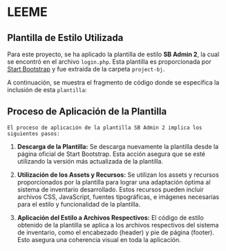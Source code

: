 # LEEME

## Plantilla de Estilo Utilizada

Para este proyecto, se ha aplicado la plantilla de estilo **SB Admin 2**, la cual se encontró en el archivo `login.php`. Esta plantilla es proporcionada por [Start Bootstrap](https://startbootstrap.com/theme/sb-admin-2) y fue extraída de la carpeta `project-bj`.

A continuación, se muestra el fragmento de código donde se especifica la inclusión de esta `plantilla`:

<head>
<meta charset="utf-8">
<meta http-equiv="X-UA-Compatible" content="IE=edge">
<meta name="viewport" content="width=device-width, initial-scale=1, shrink-to-fit=no">
<meta name="description" content="">
<meta name="author" content="">
<title>UPTTMBI - Iniciar Sesión</title>
<!-- Custom fonts for this template-->
<link href="public/vendor/fontawesome-free/css/all.min.css" rel="stylesheet" type="text/css">
<link href="https://fonts.googleapis.com/css?family=Nunito:200,200i,300,300i,400,400i,600,600i,700,700i,800,800i,900,900i" rel="stylesheet">

<!-- Custom styles for this template-->
<link href="public/css/sb-admin-2.min.css" rel="stylesheet">
</head>

## Proceso de Aplicación de la Plantilla

`El proceso de aplicación de la plantilla SB Admin 2 implica los siguientes pasos:`

1. **Descarga de la Plantilla:** Se descarga nuevamente la plantilla desde la página oficial de Start Bootstrap. Esta acción asegura que se esté utilizando la versión más actualizada de la plantilla.

2. **Utilización de los Assets y Recursos:** Se utilizan los assets y recursos proporcionados por la plantilla para lograr una adaptación óptima al sistema de inventario desarrollado. Estos recursos pueden incluir archivos CSS, JavaScript, fuentes tipográficas, e imágenes necesarias para el estilo y funcionalidad de la plantilla.

3. **Aplicación del Estilo a Archivos Respectivos:** El código de estilo obtenido de la plantilla se aplica a los archivos respectivos del sistema de inventario, como el encabezado (header) y pie de página (footer). Esto asegura una coherencia visual en toda la aplicación.



